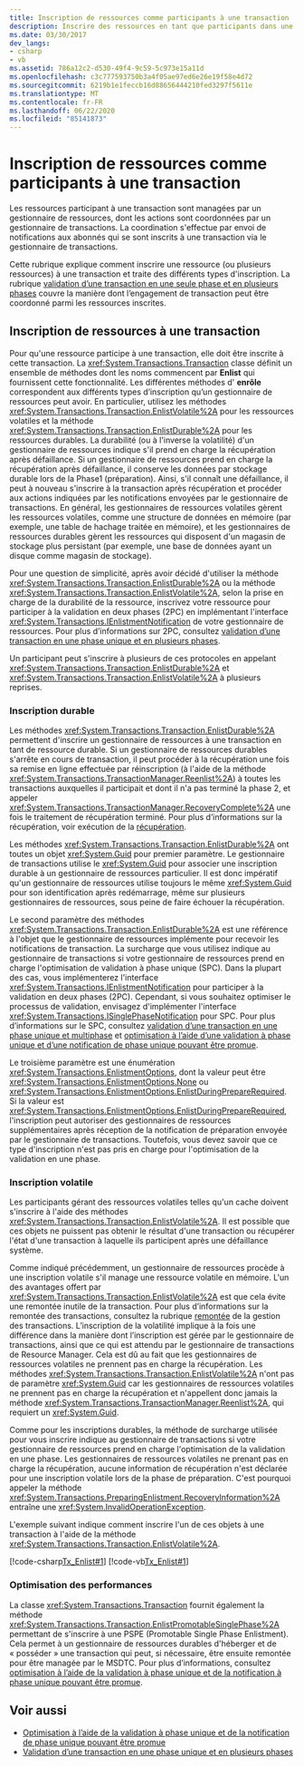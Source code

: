 ```yaml
---
title: Inscription de ressources comme participants à une transaction
description: Inscrire des ressources en tant que participants dans une transaction .NET. Chaque ressource d’une transaction est gérée par un gestionnaire de ressources, coordonné par un gestionnaire de transactions.
ms.date: 03/30/2017
dev_langs:
- csharp
- vb
ms.assetid: 786a12c2-d530-49f4-9c59-5c973e15a11d
ms.openlocfilehash: c3c777593750b3a4f05ae97ed6e26e19f58e4d72
ms.sourcegitcommit: 6219b1e1feccb16d88656444210fed3297f5611e
ms.translationtype: MT
ms.contentlocale: fr-FR
ms.lasthandoff: 06/22/2020
ms.locfileid: "85141873"
---
```

# <a name="enlisting-resources-as-participants-in-a-transaction"></a>Inscription de ressources comme participants à une transaction

Les ressources participant à une transaction sont managées par un gestionnaire de ressources, dont les actions sont coordonnées par un gestionnaire de transactions. La coordination s'effectue par envoi de notifications aux abonnés qui se sont inscrits à une transaction via le gestionnaire de transactions.

Cette rubrique explique comment inscrire une ressource (ou plusieurs ressources) à une transaction et traite des différents types d'inscription. La rubrique [validation d’une transaction en une seule phase et en plusieurs phases](committing-a-transaction-in-single-phase-and-multi-phase.md) couvre la manière dont l’engagement de transaction peut être coordonné parmi les ressources inscrites.

## <a name="enlisting-resources-in-a-transaction"></a>Inscription de ressources à une transaction

Pour qu'une ressource participe à une transaction, elle doit être inscrite à cette transaction. La <xref:System.Transactions.Transaction> classe définit un ensemble de méthodes dont les noms commencent par **Enlist** qui fournissent cette fonctionnalité. Les différentes méthodes d' **enrôle** correspondent aux différents types d’inscription qu’un gestionnaire de ressources peut avoir. En particulier, utilisez les méthodes <xref:System.Transactions.Transaction.EnlistVolatile%2A> pour les ressources volatiles et la méthode <xref:System.Transactions.Transaction.EnlistDurable%2A> pour les ressources durables. La durabilité (ou à l'inverse la volatilité) d'un gestionnaire de ressources indique s'il prend en charge la récupération après défaillance. Si un gestionnaire de ressources prend en charge la récupération après défaillance, il conserve les données par stockage durable lors de la Phase1 (préparation). Ainsi, s'il connaît une défaillance, il peut à nouveau s'inscrire à la transaction après récupération et procéder aux actions indiquées par les notifications envoyées par le gestionnaire de transactions. En général, les gestionnaires de ressources volatiles gèrent les ressources volatiles, comme une structure de données en mémoire (par exemple, une table de hachage traitée en mémoire), et les gestionnaires de ressources durables gèrent les ressources qui disposent d'un magasin de stockage plus persistant (par exemple, une base de données ayant un disque comme magasin de stockage).

Pour une question de simplicité, après avoir décidé d'utiliser la méthode <xref:System.Transactions.Transaction.EnlistDurable%2A> ou la méthode <xref:System.Transactions.Transaction.EnlistVolatile%2A>, selon la prise en charge de la durabilité de la ressource, inscrivez votre ressource pour participer à la validation en deux phases (2PC) en implémentant l'interface <xref:System.Transactions.IEnlistmentNotification> de votre gestionnaire de ressources. Pour plus d’informations sur 2PC, consultez [validation d’une transaction en une phase unique et en plusieurs phases](committing-a-transaction-in-single-phase-and-multi-phase.md).

Un participant peut s'inscrire à plusieurs de ces protocoles en appelant <xref:System.Transactions.Transaction.EnlistDurable%2A> et <xref:System.Transactions.Transaction.EnlistVolatile%2A> à plusieurs reprises.

### <a name="durable-enlistment"></a>Inscription durable

Les méthodes <xref:System.Transactions.Transaction.EnlistDurable%2A> permettent d'inscrire un gestionnaire de ressources à une transaction en tant de ressource durable.  Si un gestionnaire de ressources durables s'arrête en cours de transaction, il peut procéder à la récupération une fois sa remise en ligne effectuée par réinscription (à l'aide de la méthode <xref:System.Transactions.TransactionManager.Reenlist%2A>) à toutes les transactions auxquelles il participait et dont il n'a pas terminé la phase 2, et appeler <xref:System.Transactions.TransactionManager.RecoveryComplete%2A> une fois le traitement de récupération terminé. Pour plus d’informations sur la récupération, voir exécution de la [récupération](performing-recovery.md).

Les méthodes <xref:System.Transactions.Transaction.EnlistDurable%2A> ont toutes un objet <xref:System.Guid> pour premier paramètre. Le gestionnaire de transactions utilise le <xref:System.Guid> pour associer une inscription durable à un gestionnaire de ressources particulier. Il est donc impératif qu'un gestionnaire de ressources utilise toujours le même <xref:System.Guid> pour son identification après redémarrage, même sur plusieurs gestionnaires de ressources, sous peine de faire échouer la récupération.

Le second paramètre des méthodes <xref:System.Transactions.Transaction.EnlistDurable%2A> est une référence à l'objet que le gestionnaire de ressources implémente pour recevoir les notifications de transaction. La surcharge que vous utilisez indique au gestionnaire de transactions si votre gestionnaire de ressources prend en charge l'optimisation de validation à phase unique (SPC). Dans la plupart des cas, vous implémenterez l'interface <xref:System.Transactions.IEnlistmentNotification> pour participer à la validation en deux phases (2PC). Cependant, si vous souhaitez optimiser le processus de validation, envisagez d'implémenter l'interface <xref:System.Transactions.ISinglePhaseNotification> pour SPC. Pour plus d’informations sur le SPC, consultez [validation d’une transaction en une phase unique et multiphase](committing-a-transaction-in-single-phase-and-multi-phase.md) et [optimisation à l’aide d’une validation à phase unique et d’une notification de phase unique pouvant être promue](optimization-spc-and-promotable-spn.md).

Le troisième paramètre est une énumération <xref:System.Transactions.EnlistmentOptions>, dont la valeur peut être <xref:System.Transactions.EnlistmentOptions.None> ou <xref:System.Transactions.EnlistmentOptions.EnlistDuringPrepareRequired>. Si la valeur est <xref:System.Transactions.EnlistmentOptions.EnlistDuringPrepareRequired>, l'inscription peut autoriser des gestionnaires de ressources supplémentaires après réception de la notification de préparation envoyée par le gestionnaire de transactions. Toutefois, vous devez savoir que ce type d'inscription n'est pas pris en charge pour l'optimisation de la validation en une phase.

### <a name="volatile-enlistment"></a>Inscription volatile

Les participants gérant des ressources volatiles telles qu'un cache doivent s'inscrire à l'aide des méthodes <xref:System.Transactions.Transaction.EnlistVolatile%2A>. Il est possible que ces objets ne puissent pas obtenir le résultat d'une transaction ou récupérer l'état d'une transaction à laquelle ils participent après une défaillance système.

Comme indiqué précédemment, un gestionnaire de ressources procède à une inscription volatile s'il manage une ressource volatile en mémoire. L'un des avantages offert par <xref:System.Transactions.Transaction.EnlistVolatile%2A> est que cela évite une remontée inutile de la transaction. Pour plus d’informations sur la remontée des transactions, consultez la rubrique [remontée](transaction-management-escalation.md) de la gestion des transactions. L’inscription de la volatilité implique à la fois une différence dans la manière dont l’inscription est gérée par le gestionnaire de transactions, ainsi que ce qui est attendu par le gestionnaire de transactions de Resource Manager. Cela est dû au fait que les gestionnaires de ressources volatiles ne prennent pas en charge la récupération. Les méthodes <xref:System.Transactions.Transaction.EnlistVolatile%2A> n'ont pas de paramètre <xref:System.Guid> car les gestionnaires de ressources volatiles ne prennent pas en charge la récupération et n'appellent donc jamais la méthode <xref:System.Transactions.TransactionManager.Reenlist%2A>, qui requiert un <xref:System.Guid>.

Comme pour les inscriptions durables, la méthode de surcharge utilisée pour vous inscrire indique au gestionnaire de transactions si votre gestionnaire de ressources prend en charge l'optimisation de la validation en une phase. Les gestionnaires de ressources volatiles ne prenant pas en charge la récupération, aucune information de récupération n'est déclarée pour une inscription volatile lors de la phase de préparation. C'est pourquoi appeler la méthode <xref:System.Transactions.PreparingEnlistment.RecoveryInformation%2A> entraîne une <xref:System.InvalidOperationException>.

L'exemple suivant indique comment inscrire l'un de ces objets à une transaction à l'aide de la méthode <xref:System.Transactions.Transaction.EnlistVolatile%2A>.

[!code-csharp[Tx_Enlist#1](../../../../samples/snippets/csharp/VS_Snippets_CFX/tx_enlist/cs/enlist.cs#1)]
[!code-vb[Tx_Enlist#1](../../../../samples/snippets/visualbasic/VS_Snippets_CFX/tx_enlist/vb/enlist.vb#1)]

### <a name="optimizing-performance"></a>Optimisation des performances

La classe <xref:System.Transactions.Transaction> fournit également la méthode <xref:System.Transactions.Transaction.EnlistPromotableSinglePhase%2A> permettant de s'inscrire à une PSPE (Promotable Single Phase Enlistment). Cela permet à un gestionnaire de ressources durables d'héberger et de « posséder » une transaction qui peut, si nécessaire, être ensuite remontée pour être managée par le MSDTC. Pour plus d’informations, consultez [optimisation à l’aide de la validation à phase unique et de la notification à phase unique pouvant être promue](optimization-spc-and-promotable-spn.md).

## <a name="see-also"></a>Voir aussi

- [Optimisation à l’aide de la validation à phase unique et de la notification de phase unique pouvant être promue](optimization-spc-and-promotable-spn.md)
- [Validation d’une transaction en une phase unique et en plusieurs phases](committing-a-transaction-in-single-phase-and-multi-phase.md)

